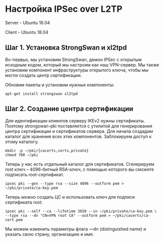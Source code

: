 # Настройка IPSec over L2TP 
Server - Ubuntu 16.04

Client - Ubuntu 18.04

## Шаг 1. Установка StrongSwan и xl2tpd

Во-первых, мы установим StrongSwan, демон IPSec с открытым исходным кодом, который мы настроим как наш VPN-сервер. Мы также установим компонент инфраструктуры открытого ключа, чтобы мы могли создать центр сертификации.

Обновим пакеты и установим нужные компоненты:
```
apt-get install strongswan xl2tpd
```
    
## Шаг 2. Создание центра сертификации

Для идентификации клиентов серверу IKEv2 нужны сертификаты. Поэтому strongswan-pki поставляется с утилитой для генерирования центра сертификации и сертификатов сервера. Для начала создадим каталог для хранения всех этих компонентов. Заблокируем доступ к этому каталогу.

    mkdir -p ~/pki/{cacerts,certs,private}
    chmod 700 ~/pki
    
Теперь у нас есть отдельный каталог для сертификатов. Сгенерируем root ключ – 4096-битный RSA-ключ, с помощью которого вы сможете подписать root-сертификат.

    ipsec pki --gen --type rsa --size 4096 --outform pem > ~/pki/private/ca-key.pem
    
Теперь можно создать ЦС и использовать ключ для подписи сертификата root:

    ipsec pki --self --ca --lifetime 3650 --in ~/pki/private/ca-key.pem \
    --type rsa --dn "CN=VPN root CA" --outform pem > ~/pki/cacerts/ca-cert.pem

Мы можем изменить параметры флага —dn (distinguished name) и указать свою страну, организацию и имя.
